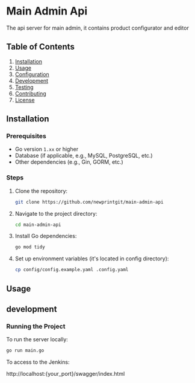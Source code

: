 # Main Admin Api

The api server for main admin, it contains product configurator and editor

## Table of Contents
1. [Installation](#installation)
2. [Usage](#usage)
3. [Configuration](#configuration)
4. [Development](#development)
5. [Testing](#testing)
6. [Contributing](#contributing)
7. [License](#license)

## Installation

### Prerequisites
- Go version `1.xx` or higher
- Database (if applicable, e.g., MySQL, PostgreSQL, etc.)
- Other dependencies (e.g., Gin, GORM, etc.)

### Steps
1. Clone the repository:
    ```bash
    git clone https://github.com/newprintgit/main-admin-api
    ```
2. Navigate to the project directory:
    ```bash
    cd main-admin-api
    ```
3. Install Go dependencies:
    ```bash
    go mod tidy
    ```
4. Set up environment variables (it's located in config directory):
    ```bash
    cp config/config.example.yaml .config.yaml
    ```

## Usage

## development

### Running the Project
To run the server locally:
```bash
go run main.go
```

To access to the Jenkins:

http://localhost:{your_port}/swagger/index.html
